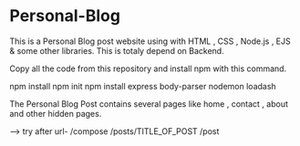 # Personal-Blog
This is a Personal Blog post website using with HTML , CSS , Node.js , EJS & some other libraries. This is totaly depend on Backend.

Copy all the code from this repository and install npm with this command.

npm install
npm init
npm install express body-parser nodemon loadash





The Personal Blog Post contains several pages like home , contact , about and other hidden pages.



-->  try after url-
     /compose
     /posts/TITLE_OF_POST
     /post

